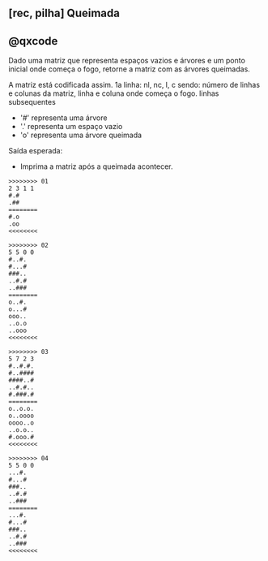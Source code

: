 ## [rec, pilha] Queimada
## @qxcode

Dado uma matriz que representa espaços vazios e árvores e um ponto inicial onde começa o fogo, retorne a matriz com as árvores queimadas.

A matriz está codificada assim.
1a linha: nl, nc, l, c sendo: número de linhas e colunas da matriz, linha e coluna onde começa o fogo.
linhas subsequentes
- '\#' representa uma árvore
- '.' representa um espaço vazio
- 'o' representa uma árvore queimada

Saída esperada:
- Imprima a matriz após a queimada acontecer.


```
>>>>>>>> 01
2 3 1 1
#.#
.##
========
#.o
.oo
<<<<<<<<

>>>>>>>> 02
5 5 0 0
#..#.
#...#
###..
..#.#
..###
========
o..#.
o...#
ooo..
..o.o
..ooo
<<<<<<<<

>>>>>>>> 03
5 7 2 3
#..#.#.
#..####
####..#
..#.#..
#.###.#
========
o..o.o.
o..oooo
oooo..o
..o.o..
#.ooo.#
<<<<<<<<

>>>>>>>> 04
5 5 0 0
...#.
#...#
###..
..#.#
..###
========
...#.
#...#
###..
..#.#
..###
<<<<<<<<
```

<!---
>>>>>>>> 05
50 100 0 4
.#..#.#.#.....#.#..##.#.####..##...###..#.#.###.###..###.###..#.##.##..###..#.##.###.##.##..###.###.
.#.##.##.#.##..#..#...#.#.##.#####.#.#...#.....######..###.##..###.#.########..##..###..#.###....###
##.##.####.########.####.##########..##.###.#.#...##...###..##..#####.###..###.####..###.#..#...#..#
..##.#########..#.###.#...#..###.#######..##..#.#.###..#.#####.#.##....#..####.#..#..#.###..#.#.####
.###.#######.###.#######.#######.#.#..##.####...##.#...###...###..########.########...##.#.##...##.#
.###########.##..###.########.#..##..###.#...###..#.#....######.##..#.#.#.....##.##.##..######..#..#
####....#.######.#.....#...###.##....##.#.....##..#.####.#.##.###.#.##.#.#.##..##..#.#...####.##..##
..####.##.#...#####..#.##..#.####.######.#.#####...####..####.######.#.###.#####.##...###.####.#####
##..##.#.##.######..#.#####.#####.##.######..###.##.###.#####.#..#.#####..#......###..####..####.###
..#.#....#.#..###..##.#.#.#####.##..####...#.#.##.##.###.###.###.##..##..#...##.##.##.###..#..##....
#####.#.#..#.#.#.#######..#.#..####..#.##.#.#.#####.#.###..###.#####.#.###.#....##.#..####.##.#.####
#.###.#..##.#.##.#.##....#..###.########.##..###..#.#.##..##.....#######..#.###....#..#.#.#.#.####..
#..#.#.#########....#########.#.......###.###.#...###..###.####.##########.##..#.###..##..#####.###.
#.#.#.#...#...#####.#.#...#.##.###.##.###...#.####.#..#########.#.###.######.#.#.####.#.##.##.#..###
.....####.#.####..#..#.##..##.##...#..#...####.#...#####.#..###.######.###.#####..#..#######.#.###.#
#...###....#######.####..#.###.##.###...##...###.###.##.#..###..##.##.##.#.#.###..#.#.##.#.#######.#
..#...#.#.###.#####.#.#.##.###..########.#.##.####..###...####..#.####.##.#.#..###.####..##..######.
##...####.#.#####.#..#.##.#..##...########..#######.#####.#.#.#.#.##.##.#.#.##..#.#.#.#.#...###.##..
#..####..####.###..#.##..##.##.#.#.#..#..###.#.###..######.###.#.##..####...##..##.#.#..#.##.#######
#.....###.##..##.####.#####.#.#.##.#########.##..##.#.....####.##.##.####.##########.....#..#...####
##.....#####...#..#.##.######...##..###.##..####.####...####..#######.#.#.#.#####.###...#####...####
######.#.#.#..#######......####.#....##..##..##.....##########.#..##.##.#.#######...###.....#####.##
###.##..#..#...##....#####.####.##########.#..########.##.###.##.##..#.##..########..#.#.#.#..#..###
##.######.#####..#.#...##...######.####.#.##.#.##.#..##########.#.######..####.####.####.###..##.#.#
.#.##.##.#.#########.#..##..##.###.#.#.#.######..###..##.##.#.#....#.#.#.###.##.#.#...########.##..#
.####.##..##.#####.###.##...######..##.####.###...##.###.#.#...#####.#...#.###.##########.########..
#######.#.#.....#####..#..##..#.#.#########..##.#.#....#.#.###.#.####....#########.#######.#######.#
###.####..##.#.#....##########.##.#.#...######....###..##.####...####.#########.#..#.#.#..##.#.#.###
..##.##.#.#.#...##.#..###.####....#..###.....###.###.#.#.#.##.#.#....#.####.####.##.######.##....###
#####.#########...####.##..##..##.##.#...#....#######...##.###.#######.####.##..#.####..#####...####
##..#.#.#......#.#.#.##.#.#..#.##...##.#####..##.###.##.##..##.#..###..###.####..#.####.#..#.#.####.
..##..####.#.##.##.######.#..##.######.##.######.#...#.####.######...##..#.#.#..######.#..#..##...#.
#.###.######.####..####.#############.###..####..#######..###.##.####.#.#...####.###.####.###..##..#
#.###...#......#####.#.#..#..#.#......########.#####..###.#.######.##.###.#####....######.##.###.###
####...######.....####...#.################.#####...##.##.##...####..##.#.##..#####..##...##.####.##
#.#.#.###.#...#...##..#.##.#####.##.###.#.#.#.####.##.#..###....#.###....#.####..#.#####.#.###.####.
.##.#######....#..##..#..#.##.##.#.####..####..#..#..#.######..###..#####.####.#.#.#.####.#####...##
#.#.##..#.#.#.###.#...#..#.##.#####..#########.....#.##.#..#.###.##...###.#....########.####....###.
#####.##.####.##.#.##.####.#####.####.#####.#...#.###...####.#..#.###.####.#.#..##.###.#.#..###.##..
#####.#########.#.###.......#############.#.#.#.##.##.#.##.##.#######....##.##..#.######.##########.
#.#.##..#..#..####..##########...#.###.####..###.###.##.#####.#############.#.###.#########..#######
.###..#.#####...##..##.##.##.#.##..##.##....########.###...##..#..####.###.####.#.#..#..##.#.##.#.##
#.#.####.##..#.##.#########.####..#.#.##.##..########.#.#.#..##.#.#.##.######...##.##..#.#.##..####.
#.#.###..#.##..######.#..##.#..#.########.#.##..###.##.##.##.#.#....##.##.######.###.##.#.###.##...#
#.###.#...###..#.##########...##.###.#.########.####.##.###.###.###.#..#.#...##..####..####..##..#.#
###.#....###.#.#....####.####.#..####..#####..#....##..###...###.#..#.#.#.###..###.##.#.#.#...###.##
.#.###.###..##.#########.######...###..##..##...##.##.##.#.###.########..#..#.#.####..#...###.###.#.
#####.##.#...#..#.#.######.######.#.###.##.#....#######..#..##..##.##.########....##.##.##..######..
.##.###...######.#...#.###...##.#....#.#.##.#..##.#######.#.##.#.####..##..#....#..#..##..###.##.##.
#..#######.#####.##.####.##.##.##...##..##.##..############.#.####...##.####.##.##..#....##.###.##..
========
.#..o.o.#.....#.#..##.o.oooo..oo...ooo..#.#.###.###..ooo.ooo..#.oo.oo..ooo..o.oo.ooo.oo.##..ooo.ooo.
.#.oo.oo.o.oo..o..o...o.o.oo.ooooo.o.o...#.....######..ooo.oo..ooo.o.oooooooo..oo..ooo..#.ooo....ooo
##.oo.oooo.oooooooo.oooo.oooooooooo..oo.###.#.#...##...ooo..oo..ooooo.ooo..ooo.oooo..ooo.o..o...o..o
..oo.ooooooooo..o.ooo.o...o..ooo.ooooooo..##..#.#.###..o.ooooo.o.oo....o..oooo.o..o..o.ooo..o.#.oooo
.ooo.ooooooo.ooo.ooooooo.ooooooo.o.o..oo.####...##.#...ooo...ooo..oooooooo.oooooooo...oo.o.oo...oo.o
.ooooooooooo.oo..ooo.oooooooo.o..oo..ooo.#...ooo..#.o....oooooo.oo..o.o.o.....oo.oo.##..oooooo..o..o
oooo....o.oooooo.o.....o...ooo.oo....oo.#.....oo..#.oooo.o.oo.ooo.o.oo.o.o.oo..oo..#.#...oooo.oo..oo
..oooo.oo.o...ooooo..#.oo..o.oooo.oooooo.o.ooooo...oooo..oooo.oooooo.o.ooo.ooooo.##...ooo.oooo.ooooo
##..oo.o.oo.oooooo..o.ooooo.ooooo.oo.oooooo..ooo.oo.ooo.ooooo.o..o.ooooo..#......###..oooo..oooo.ooo
..o.o....o.#..ooo..oo.o.o.ooooo.oo..oooo...#.o.oo.oo.ooo.ooo.ooo.oo..oo..o...##.##.##.ooo..o..oo....
ooooo.#.#..#.#.o.ooooooo..o.o..oooo..o.oo.o.#.ooooo.o.ooo..ooo.ooooo.o.ooo.#....##.#..oooo.oo.o.oooo
o.ooo.#..oo.o.oo.o.oo....o..ooo.oooooooo.oo..ooo..o.o.oo..oo.....ooooooo..#.ooo....#..o.o.o.o.oooo..
o..o.#.ooooooooo....ooooooooo.o.......ooo.ooo.o...ooo..ooo.oooo.oooooooooo.oo..o.###..oo..ooooo.ooo.
o.#.#.o...o...ooooo.o.o...o.oo.ooo.oo.ooo...o.oooo.o..ooooooooo.o.ooo.oooooo.o.o.####.o.oo.oo.o..ooo
.....oooo.o.oooo..o..#.##..oo.oo...o..o...oooo.o...ooooo.o..ooo.oooooo.ooo.ooooo..#..ooooooo.o.ooo.o
#...ooo....ooooooo.####..#.ooo.oo.ooo...oo...ooo.ooo.oo.#..ooo..oo.oo.oo.o.o.ooo..#.o.oo.o.ooooooo.o
..#...o.o.ooo.ooooo.#.#.##.ooo..oooooooo.o.oo.oooo..ooo...oooo..o.oooo.oo.#.o..ooo.oooo..oo..oooooo.
oo...oooo.o.ooooo.o..o.##.o..oo...oooooooo..ooooooo.ooooo.o.o.#.o.oo.oo.o.#.oo..o.#.o.o.#...ooo.oo..
o..oooo..oooo.ooo..o.oo..oo.oo.#.o.o..o..ooo.o.ooo..oooooo.ooo.o.oo..oooo...oo..oo.o.#..#.##.ooooooo
o.....ooo.oo..oo.oooo.ooooo.o.#.oo.ooooooooo.oo..oo.o.....oooo.oo.oo.oooo.oooooooooo.....o..o...oooo
oo.....ooooo...o..o.oo.oooooo...oo..ooo.oo..oooo.oooo...oooo..ooooooo.o.o.o.ooooo.ooo...ooooo...oooo
oooooo.o.o.o..ooooooo......oooo.o....oo..oo..oo.....oooooooooo.o..oo.oo.o.ooooooo...ooo.....ooooo.oo
ooo.oo..o..o...oo....ooooo.oooo.oooooooooo.o..oooooooo.oo.ooo.oo.oo..o.oo..oooooooo..o.o.o.o..o..ooo
oo.oooooo.ooooo..o.o...oo...oooooo.oooo.o.oo.o.oo.o..oooooooooo.#.oooooo..oooo.oooo.oooo.ooo..oo.o.o
.o.oo.oo.#.ooooooooo.o..oo..oo.ooo.o.o.o.oooooo..ooo..oo.oo.o.o....o.o.o.ooo.oo.o.o...oooooooo.oo..o
.oooo.oo..oo.ooooo.ooo.oo...oooooo..oo.oooo.ooo...oo.ooo.o.o...ooooo.o...o.ooo.oooooooooo.oooooooo..
ooooooo.#.o.....ooooo..o..oo..o.o.ooooooooo..oo.#.o....o.o.ooo.o.oooo....ooooooooo.ooooooo.ooooooo.o
ooo.oooo..oo.#.#....oooooooooo.oo.o.o...oooooo....ooo..oo.oooo...oooo.ooooooooo.o..o.o.o..oo.o.o.ooo
..oo.oo.o.o.o...##.o..ooo.oooo....o..ooo.....ooo.ooo.#.o.o.oo.#.o....o.oooo.oooo.oo.oooooo.oo....ooo
ooooo.ooooooooo...oooo.oo..oo..oo.oo.o...o....ooooooo...oo.ooo.ooooooo.oooo.oo..#.oooo..ooooo...oooo
oo..o.o.o......#.o.o.oo.o.o..o.oo...oo.ooooo..oo.ooo.oo.oo..oo.o..ooo..ooo.oooo..o.oooo.o..o.#.oooo.
..oo..oooo.o.oo.oo.oooooo.o..oo.oooooo.oo.oooooo.o...o.oooo.oooooo...##..o.o.o..oooooo.o..o..##...o.
o.ooo.oooooo.oooo..oooo.ooooooooooooo.ooo..oooo..ooooooo..ooo.oo.oooo.#.#...oooo.ooo.oooo.ooo..oo..o
o.ooo...o......ooooo.o.#..o..o.o......oooooooo.ooooo..ooo.o.oooooo.oo.###.ooooo....oooooo.oo.ooo.ooo
oooo...oooooo.....oooo...#.oooooooooooooooo.ooooo...##.oo.oo...oooo..##.#.oo..ooooo..oo...oo.oooo.oo
o.o.o.ooo.o...#...oo..#.##.ooooo.oo.ooo.o.o.o.oooo.##.#..ooo....o.ooo....#.oooo..o.ooooo.#.ooo.oooo.
.oo.ooooooo....o..oo..#..#.oo.oo.o.oooo..oooo..o..#..#.oooooo..ooo..ooooo.oooo.o.o.o.oooo.ooooo...oo
o.o.oo..o.o.o.ooo.o...#..#.oo.ooooo..ooooooooo.....o.##.o..o.ooo.oo...ooo.o....oooooooo.oooo....ooo.
ooooo.oo.oooo.oo.#.oo.####.ooooo.oooo.ooooo.o...o.ooo...oooo.o..o.ooo.oooo.#.o..oo.ooo.o.o..ooo.oo..
ooooo.ooooooooo.o.ooo.......ooooooooooooo.o.o.o.oo.oo.#.oo.oo.ooooooo....oo.oo..o.oooooo.oooooooooo.
o.o.oo..o..o..oooo..oooooooooo...o.ooo.oooo..ooo.ooo.##.ooooo.ooooooooooooo.o.ooo.ooooooooo..ooooooo
.ooo..o.ooooo...oo..oo.oo.oo.o.oo..oo.oo....oooooooo.###...oo..o..oooo.ooo.oooo.o.o..o..oo.o.oo.o.oo
o.o.oooo.oo..#.oo.ooooooooo.oooo..o.o.oo.oo..oooooooo.#.o.o..oo.#.o.oo.oooooo...oo.oo..#.o.oo..oooo.
o.o.ooo..o.oo..oooooo.o..oo.o..o.oooooooo.o.oo..ooo.oo.oo.oo.o.#....oo.oo.oooooo.ooo.##.o.ooo.oo...#
o.ooo.o...ooo..o.oooooooooo...oo.ooo.o.oooooooo.oooo.oo.ooo.ooo.ooo.o..o.#...oo..oooo..oooo..oo..#.#
ooo.o....ooo.#.o....oooo.oooo.o..oooo..ooooo..o....oo..ooo...ooo.o..o.o.#.ooo..ooo.oo.#.o.o...ooo.##
.o.ooo.ooo..##.ooooooooo.oooooo...ooo..oo..oo...oo.oo.oo.o.ooo.oooooooo..o..o.#.oooo..#...ooo.ooo.#.
ooooo.oo.o...#..o.o.oooooo.oooooo.o.ooo.oo.o....ooooooo..o..oo..oo.oo.oooooooo....oo.##.##..oooooo..
.oo.ooo...######.#...o.ooo...oo.o....o.#.oo.#..oo.ooooooo.o.oo.o.oooo..oo..o....#..o..##..ooo.oo.oo.
#..ooooooo.#####.##.oooo.oo.oo.oo...oo..oo.##..oooooooooooo.o.oooo...##.oooo.##.##..#....oo.ooo.oo..
<<<<<<<<



--->

